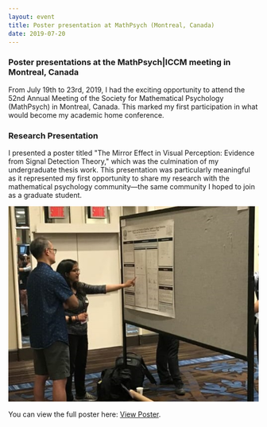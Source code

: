 ```yaml
---
layout: event
title: Poster presentation at MathPsych (Montreal, Canada)
date: 2019-07-20
---
```


### Poster presentations at the MathPsych|ICCM meeting in Montreal, Canada

From July 19th to 23rd, 2019, I had the exciting opportunity to attend the 52nd Annual Meeting of the Society for Mathematical Psychology (MathPsych) in Montreal, Canada. This marked my first participation in what would become my academic home conference.

### Research Presentation

I presented a poster titled "The Mirror Effect in Visual Perception: Evidence from Signal Detection Theory," which was the culmination of my undergraduate thesis work. This presentation was particularly meaningful as it represented my first opportunity to share my research with the mathematical psychology community—the same community I hoped to join as a graduate student.

<div style="text-align: center">
    <img src="/photos/Montreal_AdrianaPoster.jpg" alt="Presenting at MathPsych 2019">    
</div>

You can view the full poster here: <a href="/posters/Poster_Adriana_MathPsych2019.pdf" target="_blank">View Poster</a>.